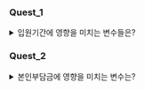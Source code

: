 ### Quest_1

<details>


<summary> 입원기간에 영향을 미치는 변수들은? </summary>

1. 목표

'입원기간'이라는 목표변수에 영향을 미치는 설명변수들을 찾는 것.
최소 10개 이상의 설명변수를 찾아야 함.
2. 작업 절차

두 명의 사람이 협력하여 작업.
먼저, '입원기간'에 영향을 미칠 것으로 예상되는 설명변수의 목록을 선정하여 회의.
후보로 선정된 설명변수들을 두 그룹으로 나눠서 5:5 비율로 나누어 검증.
각 그룹은 해당 변수가 입원기간에 영향을 주는지 확인하기 위해 EDA와 CDA (다변수 검증) 수행.
P-값을 통해 입원기간에 영향을 주는 변수들을 최종 선택함.
최종적으로 선택된 변수들을 바탕으로 분석 내용을 정리.

3. 과제

주어진 변수들을 그대로 사용하는 것이 아니라, 필요에 따라 변경해야 함.
예를 들어, 신장과 체중을 활용하여 BMI를 생성하는 것과 같은 변형이 필요할 수 있음.
이렇게 생성된 변수들은 실제 상황을 고려하여 설계되어야 함.
예를 들어, 암 발병 여부나 당뇨 여부와 같은 변수가 입원기간에 영향을 미칠 수 있으므로 이를 고려해야 함.
변수 간의 연관성이나 영향을 주는 정도를 고려하여 최종 변수를 선택하고 검증해야 함.
4. 예시

'입원기간'을 범주형으로 변환하여 다양한 범주를 생성하여 분석에 활용 가능.
변수 간의 관계를 고려하여 BMI와 같은 대체 변수를 생성하여 사용할 수 있음.


<details>

<summary> DDA </summary>

<details>

<summary> MJ </summary>


 - 입원기간(목표 변수) 영향을 주는 설명변수 최소 10개 이상 찾기 
 - 하단의 주어진 변수들을 사용해서 목적변수(입원기간)를 예측하고, 각 변수의 기여도 및 차이를 분석하려 함. 

 - 변수 선택기준 
    - 신장과 체중 : 환자의 생체 특성을 나타내는 변수이며, 입원기간에 영향을 미칠 가능성이 있다고 봄 
    - 연령과 성별 :  환자의 나이와 성별은 건강 상태 및 치료에 영향을 줄 수 있는 중요한 변수임
    - Large Lymphocyte: 혈액 내의 특정 세포 유형을 나타내는 변수로, 면역 상태 등에 영향을 줄 수 있음
    - 우울증여부, 종양진행여부, 재발여부 : 환자의 건강 상태 및 진단 정보를 나타내는 변수임
    - 디스크단면적과 디스크위치: 환자의 척추 건강과 관련된 변수로 입원기간에 영향을 줄 수 있음 
    - 척추이동척도와 척추전방위증: 척추의 이동과 관련된 변수로 선택에 포함 
    - 수술시간, 수술실패여부, 수술기법 : 환자의 수술 관련 변수
    - 흡연여부 : 환자의 생활 습관을 나타내는 변수 
    - Instability : 척추의 불안정성을 나타내는 변수
    - 혈액형 : 혈액 그룹은 환자의 생체 특성을 나타내는 변수  

 - 분석 결과 
    - '신장', '체중', '연령', 'Large Lymphocyte', '디스크단면적', 'Instability':  해당 변수들은 평균(mean)과 중앙값(median)을 비교했을 때 큰 차이가 없어 보임. 데이터의 분포가 비교적 정규 분포에 가깝다는 것을 알 수 있음 
    - '수술시간', '입원기간 : 분석 결과 '수술시간'은 데이터의 범위가 크고 분포가 넓게 퍼져 있으며, '입원기간' 또한 최대값이 46일로 데이터 내에 비교적 큰 값을 가지는 것으로 보임  
    
    - 나머지는 EDA에서 분석할 예정 


</details>


<details>

<summary> SA </summary>


| 변수 | 설명 | 유형 |
| :--: | :--: | :--: |
| 입원기간 | 소요된 입원일 수 | 연속 |
| 연령 | 나이가 많을수록 입원기간이 길어질 것으로 예상 | 연속 |
| Large Lymphocyte | 감염 여부로 인해 정상수보다 높은 경우 입원기간이 길어질 것으로 예상 | 연속 |
| 종양진행여부 | 종양진행정도에 따라 입원기간이 달라질 것으로 예상 | 범주 |
| 디스크 단면적 | 디스크 크기에 따라 수술 시간이 길어져서 입원기간에 영향을 미칠 것으로 예상 | 연속 |
| 척추이동척도 | 척추 이동 정도에 따라 디스크 정도가 다를 것으로 예상, 이는 입원기간에 영향을 미칠 것으로 예상 | 범주 |
| 수술시간 | 수술 시간이 길수록 입원기간이 길어질 것으로 예상 | 연속 |
| 수술기법 | 수술 기법별로 회복력이 다를 것으로 예상 | 범주 |
| Instability | 척추 안정성이 불안한 경우 입원기간에 영향을 미칠 것으로 예상 | 범주 |
| 혈액형 | 입원기간에 영향을 미치지 않을 것으로 예상 | 범주 |
| 신장, 체중,  | BMI로 측정 예정 | 연속?범주? |
+ 성별, 우울증여부, 종양진행여부, 재발여부, 디스크위치, 척추전방위증, 수술실패여부, 흡연여부 



</details>


</details>

<details>

<summary> EDA </summary>


<details>

<summary> MJ </summary>


</details>

<details>

<summary> SA </summary>


</details>



</details>


</details>

### Quest_2

<details>


<summary> 본인부담금에 영향을 미치는 변수는? </summary>

1. 목표
국민건강 코호트 자료를 통해 본임부담금(목표변수)에 영향을 미치는 변수들을 알아보고자 함. 
2. 변수 선택
   - 목표 변수 : EDC_SBA 심결본인부담금(본인 부담금) 
   - 설명 변수 : BTH_YYYY, DTH_YYYYMM, MCARE_SUBJ_CD, OPRTN_YN, TOT_PRSC_DD_CNT, MCARE_RSLT_TYPE, STD_YYYY


<details>

<summary> DDA </summary>

<details>

<summary> MJ </summary>


</details>


<details>

<summary> SA </summary>




</details>


</details>

<details>

<summary> EDA </summary>


<details>

<summary> MJ </summary>


</details>

<details>

<summary> SA </summary>


</details>



</details>


</details>
